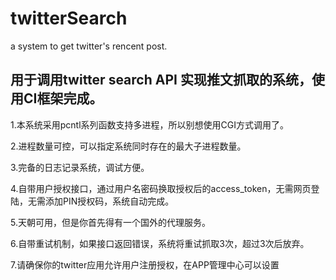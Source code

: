 # twitterSearch
a system to get twitter's rencent post. 

用于调用twitter search API 实现推文抓取的系统，使用CI框架完成。
-
1.本系统采用pcntl系列函数支持多进程，所以别想使用CGI方式调用了。

2.进程数量可控，可以指定系统同时存在的最大子进程数量。

3.完备的日志记录系统，调试方便。

4.自带用户授权接口，通过用户名密码换取授权后的access_token，无需网页登陆，无需添加PIN授权码，系统自动完成。

5.天朝可用，但是你首先得有一个国外的代理服务。

6.自带重试机制，如果接口返回错误，系统将重试抓取3次，超过3次后放弃。

7.请确保你的twitter应用允许用户注册授权，在APP管理中心可以设置
